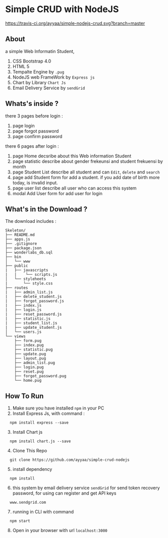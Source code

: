 # Simple CRUD with NodeJS

https://travis-ci.org/ayyaa/simple-nodejs-crud.svg?branch=master

## About

a simple Web Informatin Student, 

1. CSS Bootstrap 4.0
2. HTML 5 
3. Tempalte Engine by `.pug`
4. NodeJS web FrameWork by `Express js` 
5. Chart by Library `Chart Js`
6. Email Delivery Service by `sendGrid`

## Whats's inside ?
there 3 pages before login :
1. page login 
2. page forgot password
3. page confirm password

there 6 pages after login : 
1. page Home 
decsribe about this Web information Student
2. page statistic 
describe about gender frekeunsi and student frekuensi by month 
3. page Student List 
describe all student and can `Edit`, `delete` and `search`
4. page add Student 
form for add a student. if you add date of birth more today, is invalid input.
5. page user list 
describe all user who can access this system
6. modal Add User 
form for add user for login

## What's in the Download ?
The download includes :
```
Skeleton/
├── README.md
├── apps.js
├── .gitignore
├── package.json
├── wonderlabs_db.sql
├── bin
│   └── www
├── public
|   ├── javascripts
|   |    └── scripts.js
│   └── styleheets
|       └── style.css
├── routes
|   ├── admin_list.js
|   ├── delete_student.js
|   ├── forgot_password.js
|   ├── index.js
|   ├── login.js
|   ├── reset_password.js
|   ├── statistic.js
|   ├── student_list.js
|   ├── update_student.js
│   └── users.js
└── views
    ├── form.pug
    ├── index.pug
    ├── statistic.pug
    ├── update.pug
    ├── layout.pug
    ├── admin_list.pug
    ├── login.pug
    ├── reset.pug
    ├── forgot_password.pug
    └── home.pug
```

## How To Run 

1. Make sure you have installed `npm` in your PC
2. Install Express Js, with command :
  ```
    npm install express --save
  ``` 
3. Install Chart js 
  ```
    npm install chart.js --save
  ```
4. Clone This Repo 
  ```
    git clone https://github.com/ayyaa/simple-crud-nodejs
  ```
5. install dependency 
  ```
    npm install
  ```
6. this system by email delivery service `sendGrid` for send token recovery password, for using can register and get API keys
  ```
    www.sendgrid.com
  ```
7. running in CLI with command 
  ```
    npm start
  ```
8. Open in your browser with url `localhost:3000`
